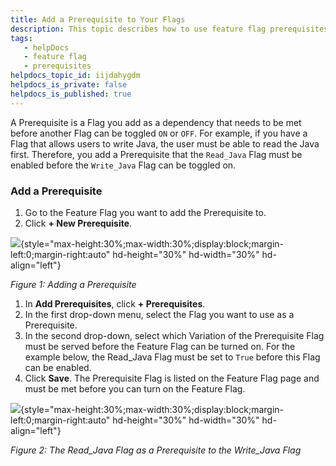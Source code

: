 ```yaml
---
title: Add a Prerequisite to Your Flags
description: This topic describes how to use feature flag prerequisites to enable or disable features based on different flag states.
tags: 
   - helpDocs
   - feature flag
   - prerequisites
helpdocs_topic_id: iijdahygdm
helpdocs_is_private: false
helpdocs_is_published: true
---
```


A Prerequisite is a Flag you add as a dependency that needs to be met
before another Flag can be toggled `ON` or `OFF`. For example, if you
have a Flag that allows users to write Java, the user must be able to
read the Java first. Therefore, you add a Prerequisite that the
`Read_Java` Flag must be enabled before the `Write_Java` Flag can be
toggled on. 

### Add a Prerequisite

1.  Go to the Feature Flag you want to add the Prerequisite to. 
2.  Click **+ New Prerequisite**.

![](https://files.helpdocs.io/kw8ldg1itf/articles/iijdahygdm/1657796522532/screenshot-2022-07-14-at-12-01-19.png){style="max-height:30%;max-width:30%;display:block;margin-left:0;margin-right:auto"
hd-height="30%" hd-width="30%" hd-align="left"}

*Figure 1: Adding a Prerequisite*

1.  In **Add Prerequisites**, click **+ Prerequisites**.
2.  In the first drop-down menu, select the Flag you want to use as a
    Prerequisite. 
3.  In the second drop-down, select which Variation of the Prerequisite
    Flag must be served before the Feature Flag can be turned on. For
    the example below, the Read_Java Flag must be set to `True` before
    this Flag can be enabled.
4.  Click **Save**. The Prerequisite Flag is listed on the Feature Flag
    page and must be met before you can turn on the Feature Flag.

![](https://files.helpdocs.io/kw8ldg1itf/articles/iijdahygdm/1657796709480/screenshot-2022-07-14-at-12-04-25.png){style="max-height:30%;max-width:30%;display:block;margin-left:0;margin-right:auto"
hd-height="30%" hd-width="30%" hd-align="left"}

*Figure 2: The Read_Java Flag as a Prerequisite to the Write_Java Flag*
